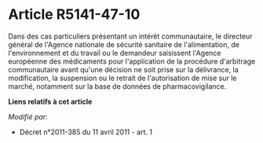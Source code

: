 # Article R5141-47-10

Dans des cas particuliers présentant un intérêt communautaire, le directeur général de l'Agence nationale de sécurité
sanitaire de l'alimentation, de l'environnement et du travail ou le demandeur saisissent l'Agence européenne des médicaments
pour l'application de la procédure d'arbitrage communautaire avant qu'une décision ne soit prise sur la délivrance, la
modification, la suspension ou le retrait de l'autorisation de mise sur le marché, notamment sur la base de données de
pharmacovigilance.

**Liens relatifs à cet article**

_Modifié par_:

  - Décret n°2011-385 du 11 avril 2011 - art. 1
